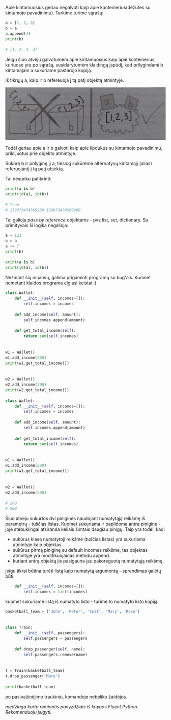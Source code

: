 Apie kintamuosius geriau negalvoti kaip apie konteinerius(dėžutes su kintamojo pavadinimu). Tarkime turime sąrašą:

```python
a = [1, 2, 3]
b = a
a.append(4)
print(b)

# [1, 2, 3, 4]

```

Jeigu šiuo atveju galvotumėm apie kintamuosius kaip apie konteinerius, kuriuose yra po sąrašą, susidarytumėm klaidingą įspūdį, kad prilygindami b kintamąjam a sukuriame pastarojo kopiją.

Iš tikrųjų a, kaip ir b refereuoja į tą patį objektą atmintyje.

![iliustracija](boxvsnote.jpg)

Todėl geriau apie a ir b galvoti kaip apie lipdukus su kintamojo pavadinimu, priklijuotus prie objekto atmintyje.

Sukūrę b ir prilyginę jį a, tiesiog sukūrėme alternatyvų kintamąjį (alias) referuojantį į tą patį objektą.

Tai nesunku patikrinti:

```python
print(a is b)
print(id(a), id(b))

# True
# 139873474569280 139873474569280
```

Tai galioja _pass by reference_ objektams - pvz list, set, dictionary. Su primityvais ši logika negalioja:

```python
a = 123
b = a
a += 7
print(b)

print(a is b)
print(id(a), id(b))
```

Nežinant šių niuansų, galima prigaminti programų su bug'ais. Kuomet nemetant klaidos programa elgiasi keistai :)

```python
class Wallet:
    def __init__(self, incomes=[]):
        self.incomes = incomes

    def add_income(self, amount):
        self.incomes.append(amount)

    def get_total_income(self):
        return sum(self.incomes)


w1 = Wallet()
w1.add_income(200)
print(w1.get_total_income())


w2 = Wallet()
w2.add_income(300)
print(w2.get_total_income())

class Wallet:
    def __init__(self, incomes=[]):
        self.incomes = incomes

    def add_income(self, amount):
        self.incomes.append(amount)

    def get_total_income(self):
        return sum(self.incomes)


w1 = Wallet()
w1.add_income(200)
print(w1.get_total_income())


w2 = Wallet()
w2.add_income(300)

# 200
# 500
```

Šiuo atveju sukurtos dvi piniginės naudojant numatytąją reikšmę iš parametrų - tuščias listas. Kuomet sukuriama ir papildoma antra piniginė - joje stebuklingai atsiranda keliais šimtais daugiau pinigų. Taip yra todėl, kad:

- sukūrus klasę numatytoji reikšmė (tuščias listas) yra sukuriama atmintyje kaip objektas.
- sukūrus pirmą piniginę su default incomes reikšme, tas objektas atmintyje yra modifikuojamas metodu append.
- kuriant antrą objektą jis pasigauna jau pakoreguotą numatytąją reikšmę.

jeigu tikrai būtina turėti listą kaip numatytą argumentą - sprendimas galėtų būti:

```python
    def __init__(self, incomes=[]):
        self.incomes = list(incomes)
```

kuomet sukuriame listą iš numatyto listo - turime to numatyto listo kopiją.

```python
basketball_team = ['John', 'Peter', 'Colt', 'Mary', 'Rose']


class Train:
    def __init__(self, passengers):
        self.passengers = passengers

    def drop_passenger(self, name):
        self.passengers.remove(name)


t = Train(basketball_team)
t.drop_passenger('Mary')

print(basketball_team)
```

po pasivažinėjimo traukiniu, komandoje nebeliko žaidėjos.

_medžiaga kurta remiantis pavyzdžiais iš knygos Fluent Python. Rekomenduoju įsigyti._
